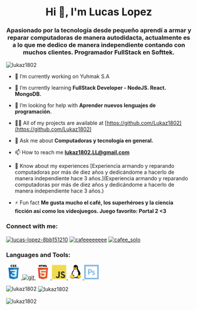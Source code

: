 <h1 align="center">Hi 👋, I'm Lucas Lopez</h1>
<h3 align="center">Apasionado por la tecnología desde pequeño aprendí a armar y reparar computadoras de manera autodidacta, actualmente es a lo que me dedico de manera independiente contando con muchos clientes. Programador FullStack en Softtek.</h3>

<p align="left"> <img src="https://komarev.com/ghpvc/?username=lukaz1802&label=Profile%20views&color=0e75b6&style=flat" alt="lukaz1802" /> </p>

- 🔭 I’m currently working on Yuhmak S.A

- 🌱 I’m currently learning **FullStack Developer - NodeJS. React. MongoDB.**

- 🤝 I’m looking for help with **Aprender nuevos lenguajes de programación.**

- 👨‍💻 All of my projects are available at [https://github.com/Lukaz1802](https://github.com/Lukaz1802)

- 💬 Ask me about **Computadoras y tecnología en general.**

- 📫 How to reach me **lukaz1802.LL@gmail.com**

- 📄 Know about my experiences [Experiencia armando y reparando computadoras por más de diez años y dedicándome a hacerlo de manera independiente hace 3 años.](Experiencia armando y reparando computadoras por más de diez años y dedicándome a hacerlo de manera independiente hace 3 años.)

- ⚡ Fun fact **Me gusta mucho el café, los superhéroes y la ciencia ficción así como los videojuegos. Juego favorito: Portal 2 <3**

<h3 align="left">Connect with me:</h3>
<p align="left">
<a href="https://linkedin.com/in/lucas-lopez-8bb151210" target="blank"><img align="center" src="https://raw.githubusercontent.com/rahuldkjain/github-profile-readme-generator/master/src/images/icons/Social/linked-in-alt.svg" alt="lucas-lopez-8bb151210" height="30" width="40" /></a>
<a href="https://fb.com/cafeeeeeeee" target="blank"><img align="center" src="https://raw.githubusercontent.com/rahuldkjain/github-profile-readme-generator/master/src/images/icons/Social/facebook.svg" alt="cafeeeeeeee" height="30" width="40" /></a>
<a href="https://instagram.com/cafee_solo" target="blank"><img align="center" src="https://raw.githubusercontent.com/rahuldkjain/github-profile-readme-generator/master/src/images/icons/Social/instagram.svg" alt="cafee_solo" height="30" width="40" /></a>
</p>

<h3 align="left">Languages and Tools:</h3>
<p align="left"> <a href="https://www.w3schools.com/css/" target="_blank"> <img src="https://raw.githubusercontent.com/devicons/devicon/master/icons/css3/css3-original-wordmark.svg" alt="css3" width="40" height="40"/> </a> <a href="https://git-scm.com/" target="_blank"> <img src="https://www.vectorlogo.zone/logos/git-scm/git-scm-icon.svg" alt="git" width="40" height="40"/> </a> <a href="https://www.w3.org/html/" target="_blank"> <img src="https://raw.githubusercontent.com/devicons/devicon/master/icons/html5/html5-original-wordmark.svg" alt="html5" width="40" height="40"/> </a> <a href="https://developer.mozilla.org/en-US/docs/Web/JavaScript" target="_blank"> <img src="https://raw.githubusercontent.com/devicons/devicon/master/icons/javascript/javascript-original.svg" alt="javascript" width="40" height="40"/> </a> <a href="https://www.linux.org/" target="_blank"> <img src="https://raw.githubusercontent.com/devicons/devicon/master/icons/linux/linux-original.svg" alt="linux" width="40" height="40"/> </a> <a href="https://www.photoshop.com/en" target="_blank"> <img src="https://raw.githubusercontent.com/devicons/devicon/master/icons/photoshop/photoshop-line.svg" alt="photoshop" width="40" height="40"/> </a> </p>

<p><img align="left" src="https://github-readme-stats.vercel.app/api/top-langs?username=lukaz1802&show_icons=true&locale=en&layout=compact" alt="lukaz1802" /></p>

<p>&nbsp;<img align="center" src="https://github-readme-stats.vercel.app/api?username=lukaz1802&show_icons=true&locale=en" alt="lukaz1802" /></p>

<p><img align="center" src="https://github-readme-streak-stats.herokuapp.com/?user=lukaz1802&" alt="lukaz1802" /></p>
